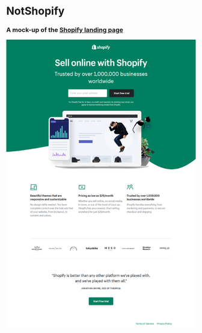 # NotShopify
### A mock-up of the [Shopify landing page](https://shopify.com/free-trial)
[![](Images/Screenshot.png)](https://shopify.com/free-trial)
